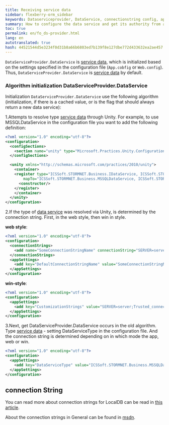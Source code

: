 ```yaml
--- 
title: Receiving service data 
sidebar: flexberry-orm_sidebar 
keywords: Dataserviceprovider, DataService, connectionstring config, app.config web.config 
summary: How to configure the data service and get its authority from anywhere in the application 
toc: true 
permalink: en/fo_ds-provider.html 
lang: en 
autotranslated: true 
hash: 44521544d5e3234f0d31b8a66b6803ed7b139f8e127dbe772d433632ea2ae457 
--- 
```


`DataServiceProvider.DataService` is [service data](fo_data-service.html), which is initialized based on the settings specified in the configuration file (`App.cobfig` or `Web.config`). Thus, `DataServiceProvider.DataService` is [service data](fo_data-service.html) by default. 

### Algorithm initialization DataServiceProvider.DataService 

Initialization `DataServiceProvider.DataService` use the following algorithm (initialization, if there is a cached value, or is the flag that should always return a new data service): 

1.Attempts to resolve type [service data](fo_data-service.html) through Unity. For example, to use MSSQLDataService in the configuration file you want to add the following definition: 

```xml
<?xml version="1.0" encoding="utf-8"?>
<configuration>
  <configSections>
    <section name="unity" type="Microsoft.Practices.Unity.Configuration.UnityConfigurationSection, Microsoft.Practices.Unity.Configuration"/>
  </configSections>

  <unity xmlns="http://schemas.microsoft.com/practices/2010/unity">
    <container>
    <register type="ICSSoft.STORMNET.Business.IDataService, ICSSoft.STORMNET.Business"
        mapTo="ICSSoft.STORMNET.Business.MSSQLDataService, ICSSoft.STORMNET.Business.MSSQLDataService">
      <constructor/>
    </register>
    </container>
  </unity>
</configuration>
``` 

2.If the type of [data service](fo_data-service.html) was resolved via Unity, is determined by the connection string. First, in the web style, then win in style. 

**web style**: 

```xml
<?xml version="1.0" encoding="utf-8"?>
<configuration>
  <connectionStrings>
    <add name="SomeConnectionStringName" connectionString="SERVER=server;Trusted_connection=yes;DATABASE=dbname;" />
  </connectionStrings>
  <appSettings>
    <add key="DefaultConnectionStringName" value="SomeConnectionStringName"/>
  </appSettings>
</configuration>
``` 

**win-style**: 

```xml
<?xml version="1.0" encoding="utf-8"?>
<configuration>
  <appSettings>
    <add key="CustomizationStrings" value="SERVER=server;Trusted_connection=yes;DATABASE=dbname;"/>
  </appSettings>
</configuration>
``` 


3.Next, get DataServiceProvider.DataService occurs in the old algorithm. Type [service data](fo_data-service.html) - setting DataServiceType in the configuration file. And the connection string is determined depending on in which mode the app, web or win. 

```xml
<?xml version="1.0" encoding="utf-8"?>
<configuration>
  <appSettings>
    <add key="DataServiceType" value="ICSSoft.STORMNET.Business.MSSQLDataService, ICSSoft.STORMNET.Business.MSSQLDataService" />
  </appSettings>
</configuration>
``` 

## connection String 

You can read more about connection strings for LocalDB can be read in [this article](fd_sql-express-local-db.html). 

About the connection strings in General can be found in [msdn](https://msdn.microsoft.com/ru-ru/library/ms254500(v=vs.110).aspx). 



